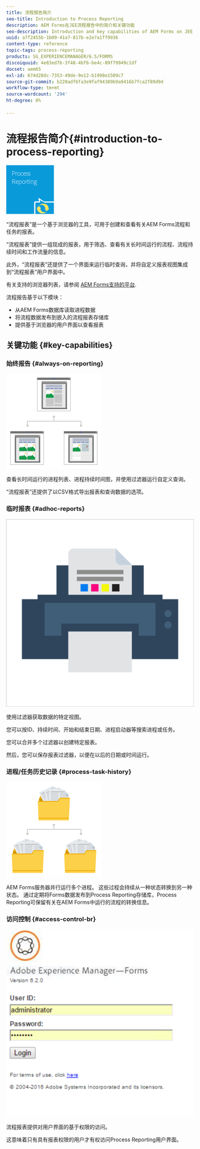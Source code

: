 ```yaml
---
title: 流程报告简介
seo-title: Introduction to Process Reporting
description: AEM Forms在JEE流程报告中的简介和关键功能
seo-description: Introduction and key capabilities of AEM Forms on JEE Process Reporting
uuid: a7f2455b-1b09-41a7-817b-e2e7a1ff9936
content-type: reference
topic-tags: process-reporting
products: SG_EXPERIENCEMANAGER/6.5/FORMS
discoiquuid: 4e83ed7b-3f48-4bf6-be4c-89f79949c1df
docset: aem65
exl-id: 674d28dc-7353-49de-9e12-b1998e1509c7
source-git-commit: b220adf6fa3e9faf94389b9a9416b7fca2f89d9d
workflow-type: tm+mt
source-wordcount: '294'
ht-degree: 0%

---
```


# 流程报告简介{#introduction-to-process-reporting}

![进程报告](assets/process-reporting.png)

“流程报表”是一个基于浏览器的工具，可用于创建和查看有关AEM Forms流程和任务的报表。

“流程报表”提供一组现成的报表，用于筛选、查看有关长时间运行的流程、流程持续时间和工作流量的信息。

此外，“流程报表”还提供了一个界面来运行临时查询，并将自定义报表视图集成到“流程报表”用户界面中。

有关支持的浏览器列表，请参阅 [AEM Forms支持的平台](/help/forms/using/aem-forms-jee-supported-platforms.md).

流程报告基于以下模块：

* 从AEM Forms数据库读取进程数据
* 将流程数据发布到嵌入的流程报表存储库
* 提供基于浏览器的用户界面以查看报表

## 关键功能 {#key-capabilities}

### 始终报告 {#always-on-reporting}

![站点管理](assets/site-management.png)

查看长时间运行的进程列表、进程持续时间图，并使用过滤器运行自定义查询。

“流程报表”还提供了以CSV格式导出报表和查询数据的选项。

### 临时报表 {#adhoc-reports}

![打印和颜色](assets/print-&-colour.png)

使用过滤器获取数据的特定视图。

您可以按ID、持续时间、开始和结束日期、进程启动器等搜索进程或任务。

您可以合并多个过滤器以创建特定报表。

然后，您可以保存报表过滤器，以便在以后的日期或时间运行。

### 进程/任务历史记录 {#process-task-history}

![文件管理](assets/file-management.png)

AEM Forms服务器并行运行多个进程。 这些过程会持续从一种状态转换到另一种状态。 通过定期将Forms数据发布到Process Reporting存储库，Process Reporting可保留有关在AEM Forms中运行的流程的转换信息。

### 访问控制 {#access-control-br}

![未命名](assets/untitled.png)

流程报表提供对用户界面的基于权限的访问。

这意味着只有具有报表权限的用户才有权访问Process Reporting用户界面。
